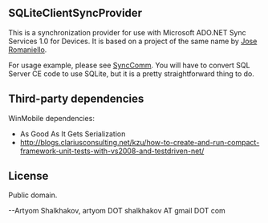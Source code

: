 SQLiteClientSyncProvider
------------------------

This is a synchronization provider for use with Microsoft ADO.NET Sync
Services 1.0 for Devices. It is based on a project of the same name by
[Jose Romaniello](https://sourceforge.net/p/sqliteclientsyn/).

For usage example, please see
[SyncComm](https://synccomm.codeplex.com/). You will have to convert
SQL Server CE code to use SQLite, but it is a pretty straightforward
thing to do.

Third-party dependencies
------------------------

WinMobile dependencies:
- As Good As It Gets Serialization
- http://blogs.clariusconsulting.net/kzu/how-to-create-and-run-compact-framework-unit-tests-with-vs2008-and-testdriven-net/

License
-------

Public domain.

--Artyom Shalkhakov, artyom DOT shalkhakov AT gmail DOT com
